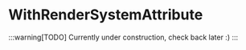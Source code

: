 ﻿
# WithRenderSystemAttribute

:::warning[TODO]
Currently under construction, check back later :)
:::

